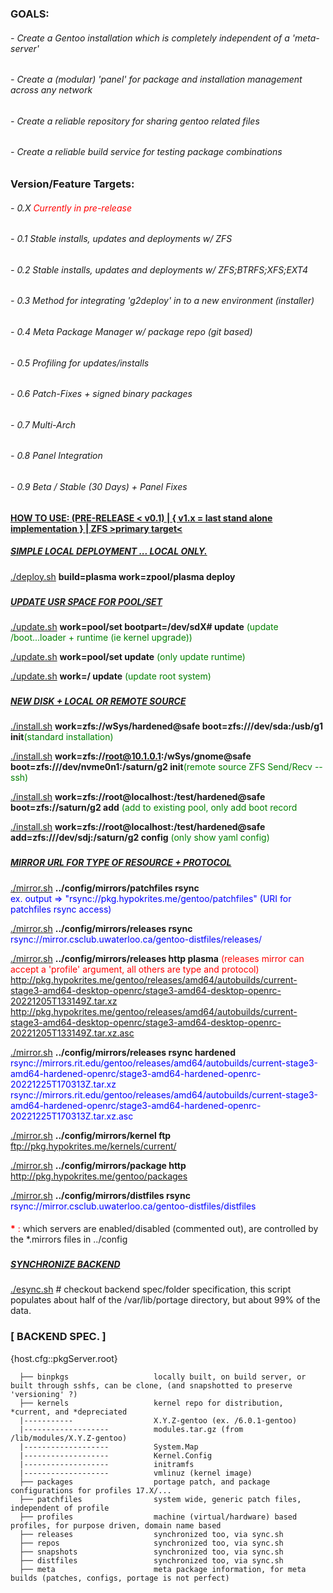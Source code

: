 ### GOALS:
###### - Create a Gentoo installation which is completely independent of a 'meta-server'
###### - Create a (modular) 'panel' for package and installation management across any network
###### - Create a reliable repository for sharing gentoo related files
###### - Create a reliable build service for testing package combinations

### Version/Feature Targets:
###### - 0.X <span style="color:red">Currently in pre-release</span>
###### - 0.1 Stable installs, updates and deployments w/ ZFS 
###### - 0.2 Stable installs, updates and deployments w/ ZFS;BTRFS;XFS;EXT4
###### - 0.3 Method for integrating 'g2deploy' in to a new environment (installer)
###### - 0.4 Meta Package Manager w/ package repo (git based)
###### - 0.5 Profiling for updates/installs
###### - 0.6 Patch-Fixes + signed binary packages
###### - 0.7 Multi-Arch
###### - 0.8 Panel Integration
###### - 0.9 Beta / Stable (30 Days) + Panel Fixes




#### <u>HOW TO USE: (PRE-RELEASE < v0.1) | { v1.x = last stand alone implementation } | ZFS >primary target< </u>
##### <u>SIMPLE LOCAL DEPLOYMENT ... LOCAL ONLY.</u>
  <u>./deploy.sh</u> <b>build=plasma work=zpool/plasma deploy</b>
  
###
##### <u>UPDATE USR SPACE FOR POOL/SET</u>

  <u>./update.sh</u> <b>work=pool/set bootpart=/dev/sdX# update</b><span style="color:green"> (update /boot...loader + runtime (ie kernel upgrade))</span>

  <u>./update.sh</u> <b>work=pool/set update</b><span style="color:green"> (only update runtime)</span>

  <u>./update.sh</u> <b>work=/ update</b><span style="color:green"> (update root system)</span>

###
##### <u>NEW DISK + LOCAL OR REMOTE SOURCE</u>

  <u>./install.sh</u> <b>work=zfs://wSys/hardened@safe boot=zfs:///dev/sda:/usb/g1 init</b><span style="color:green">(standard installation)</span>

  <u>./install.sh</u> <b>work=zfs://root@10.1.0.1:/wSys/gnome@safe boot=zfs:///dev/nvme0n1:/saturn/g2 init</b><span style="color:green">(remote source ZFS Send/Recv --ssh) </span>
  
  <u>./install.sh</u> <b>work=zfs://root@localhost:/test/hardened@safe boot=zfs://saturn/g2 add</b> <span style="color:green">(add to existing pool, only add boot record</span> <span style="color:red"></span>

  <u>./install.sh</u> <b>work=zfs://root@localhost:/test/hardened@safe add=zfs:///dev/sdj:/saturn/g2 config</b> <span style="color:green">(only show yaml config)</span> <span style="color:red"></span>

###
##### <u>MIRROR URL FOR TYPE OF RESOURCE + PROTOCOL </u>

  <u>./mirror.sh</u> <b>../config/mirrors/patchfiles rsync</b>\
  <span style="color:blue">ex. output => "rsync://pkg.hypokrites.me/gentoo/patchfiles" (URI for patchfiles rsync access) </span>

  <u>./mirror.sh</u> <b>../config/mirrors/releases rsync</b>\
  <span style="color:blue">rsync://mirror.csclub.uwaterloo.ca/gentoo-distfiles/releases/</span>

  <u>./mirror.sh</u> <b>../config/mirrors/releases http plasma</b> <span style="color:red"> (releases mirror can accept a 'profile' argument, all others are type and protocol)</span>\
  <span style="color:blue">http://pkg.hypokrites.me/gentoo/releases/amd64/autobuilds/current-stage3-amd64-desktop-openrc/stage3-amd64-desktop-openrc-20221205T133149Z.tar.xz</span> \
  <span style="color:blue">http://pkg.hypokrites.me/gentoo/releases/amd64/autobuilds/current-stage3-amd64-desktop-openrc/stage3-amd64-desktop-openrc-20221205T133149Z.tar.xz.asc</span>

  <u>./mirror.sh</u> <b>../config/mirrors/releases rsync hardened</b>\
  <span style="color:blue">rsync://mirrors.rit.edu/gentoo/releases/amd64/autobuilds/current-stage3-amd64-hardened-openrc/stage3-amd64-hardened-openrc-20221225T170313Z.tar.xz</span> \
  <span style="color:blue">rsync://mirrors.rit.edu/gentoo/releases/amd64/autobuilds/current-stage3-amd64-hardened-openrc/stage3-amd64-hardened-openrc-20221225T170313Z.tar.xz.asc</span>

  <u>./mirror.sh</u> <b>../config/mirrors/kernel ftp</b>\
  <span style="color:blue">ftp://pkg.hypokrites.me/kernels/current/</span>


<u>./mirror.sh</u> <b>../config/mirrors/package http</b>\
<span style="color:blue">http://pkg.hypokrites.me/gentoo/packages</span>

<u>./mirror.sh</u> <b>../config/mirrors/distfiles rsync</b>\
<span style="color:blue">rsync://mirror.csclub.uwaterloo.ca/gentoo-distfiles/distfiles</span>
####
<span style="color:red"><b>*</b> : </span> which servers are enabled/disabled (commented out), are controlled by the *.mirrors files in ../config

  ###
  ##### <u>SYNCHRONIZE BACKEND</u>

  <u>./esync.sh</u>            # checkout backend spec/folder specification, this script populates about half of the /var/lib/portage directory, but about 99% of the data. 

###
###  [ BACKEND SPEC. ]
  {host.cfg::pkgServer.root} 
```
  ├── binpkgs                   locally built, on build server, or built through sshfs, can be clone, (and snapshotted to preserve 'versioning' ?)
  ├── kernels                   kernel repo for distribution, *current, and *depreciated
  |-----------                  X.Y.Z-gentoo (ex. /6.0.1-gentoo)
  |-------------------          modules.tar.gz (from /lib/modules/X.Y.Z-gentoo)
  |-------------------          System.Map
  |-------------------          Kernel.Config
  |-------------------          initramfs
  |-------------------          vmlinuz (kernel image)
  ├── packages                  portage patch, and package configurations for profiles 17.X/...
  ├── patchfiles                system wide, generic patch files, independent of profile
  ├── profiles                  machine (virtual/hardware) based profiles, for purpose driven, domain name based 
  ├── releases                  synchronized too, via sync.sh
  ├── repos                     synchronized too, via sync.sh
  ├── snapshots                 synchronized too, via sync.sh
  ├── distfiles                 synchronized too, via sync.sh
  ├── meta                      meta package information, for meta builds (patches, configs, portage is not perfect)
```
  